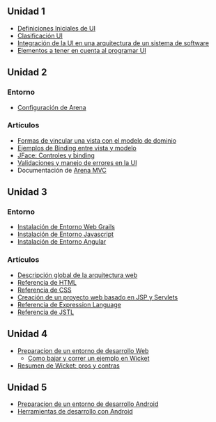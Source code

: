Unidad 1
--------

-   [Definiciones Iniciales de UI](definiciones-iniciales-de-ui.html)
-   [Clasificación UI](clasificacion-ui.html)
-   [Integración de la UI en una arquitectura de un sistema de software](integracion-de-la-ui-en-una-arquitectura-de-un-sistema-de-software.html)
-   [Elementos a tener en cuenta al programar UI](elementos-a-tener-en-cuenta-al-programar-ui.html)

Unidad 2
--------

### Entorno

-   [Configuración de Arena](configuracion-de-arena.html)

### Artículos

-   [Formas de vincular una vista con el modelo de dominio](formas-de-vincular-una-vista-con-el-modelo-de-dominio.html)
-   [Ejemplos de Binding entre vista y modelo](ejemplos-de-binding-entre-vista-y-modelo.html)
-   [JFace: Controles y binding](jface--controles-y-binding.html)
-   [Validaciones y manejo de errores en la UI](validaciones-y-manejo-de-errores-en-la-ui.html)
-   Documentación de [Arena MVC](arena-mvc.html)

Unidad 3
--------

### Entorno

-   [Instalación de Entorno Web Grails](instalacion-de-entorno-web-grails.html)
-   [Instalación de Entorno Javascript](instalacion-de-entorno-javascript.html)
-   [Instalación de Entorno Angular](instalacion-de-entorno-angular.html)

### Artículos

-   [Descripción global de la arquitectura web](descripcion-global-de-la-arquitectura-web.html)
-   [Referencia de HTML](html.html)
-   [Referencia de CSS](css.html)
-   [Creación de un proyecto web basado en JSP y Servlets](creacion-de-un-proyecto-web-basado-en-jsp-y-servlets.html)
-   [Referencia de Expression Language](referencia-de-expression-language.html)
-   [Referencia de JSTL](referencia-de-jstl.html)

Unidad 4
--------

-   [Preparacion de un entorno de desarrollo Web](preparacion-de-un-entorno-de-desarrollo-web.html)
    -   [Como bajar y correr un ejemplo en Wicket](como-bajar-y-correr-un-ejemplo-en-wicket.html)
-   [Resumen de Wicket: pros y contras](resumen-de-wicket--pros-y-contras.html)

Unidad 5
--------

-   [Preparacion de un entorno de desarrollo Android](preparacion-de-un-entorno-de-desarrollo-android.html)
-   [Herramientas de desarrollo con Android](herramientas-de-desarrollo-con-android.html)

